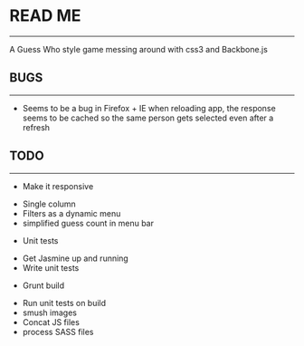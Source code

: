 # READ ME
--------------

A Guess Who style game messing around with css3 and Backbone.js

## BUGS
--------------

* Seems to be a bug in Firefox + IE when reloading app, the response seems to be cached so the same person gets selected even after a refresh


## TODO
--------------

* Make it responsive
 - Single column
 - Filters as a dynamic menu
 - simplified guess count in menu bar
 
 * Unit tests
  - Get Jasmine up and running
  - Write unit tests
  
 * Grunt build
  - Run unit tests on build
  - smush images
  - Concat JS files
  - process SASS files